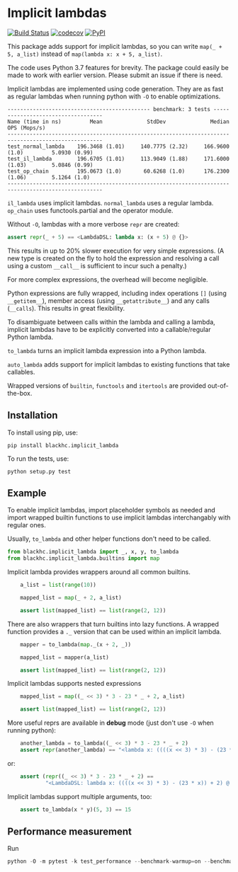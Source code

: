 # Implicit lambdas

[![Build Status](https://www.travis-ci.com/BlackHC/implicit_lambda.svg?branch=master)](https://www.travis-ci.com/BlackHC/implicit_lambda) [![codecov](https://codecov.io/gh/BlackHC/implicit_lambda/branch/master/graph/badge.svg)](https://codecov.io/gh/BlackHC/implicit_lambda) [![PyPI](https://img.shields.io/badge/PyPI-blackhc.implicit_lambda-blue.svg)](https://pypi.python.org/pypi/blackhc.implicit_lambda/)

This package adds support for implicit lambdas, so you can write `map(_ + 5, a_list)` instead of `map(lambda x: x + 5, a_list)`.

The code uses Python 3.7 features for brevity. The package could easily be made to work with earlier version. Please submit an issue if there is need.

Implicit lambdas are implemented using code generation. They are as fast as regular lambdas when running python with `-O` to enable optimizations.

```
--------------------------------------------- benchmark: 3 tests -----------------------------------
Name (time in ns)         Mean              StdDev              Median         OPS (Mops/s)
----------------------------------------------------------------------------------------------------
test_normal_lambda    196.3468 (1.01)     140.7775 (2.32)     166.9600 (1.0)         5.0930 (0.99)
test_il_lambda        196.6705 (1.01)     113.9049 (1.88)     171.6000 (1.03)        5.0846 (0.99)
test_op_chain         195.0673 (1.0)       60.6268 (1.0)      176.2300 (1.06)        5.1264 (1.0)
----------------------------------------------------------------------------------------------------
```
`il_lambda` uses implicit lambdas. `normal_lambda` uses a regular lambda. `op_chain` uses functools.partial and the operator module.

Without `-O`, lambdas with a more verbose `repr` are created:

```python
assert repr(_ + 5) == <LambdaDSL: lambda x: (x + 5) @ {}>
```

This results in up to 20% slower execution for very simple expressions. (A new type is created on the fly to hold the expression and resolving a call using a custom `__call__` is sufficient to incur such a penalty.)

For more complex expressions, the overhead will become negligible.

Python expressions are fully wrapped, including index operations `[]` (using `__getitem__`), member access (using `__getattribute__`) and any calls (`__calls`). This results in great flexibility.

To disambiguate between calls within the lambda and calling a lambda, implicit lambdas have to be explicitly converted into a callable/regular Python lambda.

`to_lambda` turns an implicit lambda expression into a Python lambda.

`auto_lambda` adds support for implicit lambdas to existing functions that take callables.

Wrapped versions of `builtin`, `functools` and `itertools` are provided out-of-the-box.

## Installation

To install using pip, use:

```
pip install blackhc.implicit_lambda
```

To run the tests, use:

```
python setup.py test
```

## Example

To enable implicit lambdas, import placeholder symbols as needed and import wrapped builtin functions to use implicit lambdas interchangably with regular ones.

Usually, `to_lambda` and other helper functions don't need to be called.

```python
from blackhc.implicit_lambda import _, x, y, to_lambda
from blackhc.implicit_lambda.builtins import map
```

Implicit lambda provides wrappers around all common builtins.

```python
    a_list = list(range(10))

    mapped_list = map(_ + 2, a_list)

    assert list(mapped_list) == list(range(2, 12))
```

There are also wrappers that turn builtins into lazy functions. A wrapped function provides a `._` version that can be used within an implicit lambda.

```python
    mapper = to_lambda(map._(x + 2, _))

    mapped_list = mapper(a_list)

    assert list(mapped_list) == list(range(2, 12))
```

Implicit lambdas supports nested expressions

```python
    mapped_list = map((_ << 3) * 3 - 23 * _ + 2, a_list)

    assert list(mapped_list) == list(range(2, 12))
```

More useful reprs are available in __debug__ mode (just don't use `-O` when running python):

```python
    another_lambda = to_lambda((_ << 3) * 3 - 23 * _ + 2)
    assert repr(another_lambda) == "<lambda x: ((((x << 3) * 3) - (23 * x)) + 2) @ {}>"
```

or:

```python
    assert (repr((_ << 3) * 3 - 23 * _ + 2) ==
            "<LambdaDSL: lambda x: ((((x << 3) * 3) - (23 * x)) + 2) @ {}>)"
```

Implicit lambdas support multiple arguments, too:

```python
    assert to_lambda(x * y)(5, 3) == 15
```

## Performance measurement

Run

```python
python -O -m pytest -k test_performance --benchmark-warmup=on --benchmark-autosave --benchmark-disable-gc
```
